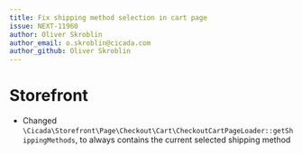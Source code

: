 ```yaml
---
title: Fix shipping method selection in cart page
issue: NEXT-11960
author: Oliver Skroblin
author_email: o.skroblin@cicada.com 
author_github: Oliver Skroblin
---
```

# Storefront
* Changed `\Cicada\Storefront\Page\Checkout\Cart\CheckoutCartPageLoader::getShippingMethods`, to always contains the current selected shipping method  

